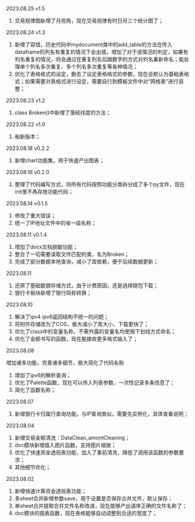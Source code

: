 2023.08.25 v1.5

1. 交易规律图新增了月视角，现在交易规律有时日月三个统计图了；

2023.08.24 v1.3

1. 新增了容错，历史代码中mydocument类中的add_table的方法在传入dataframe的列名有重复的情况下会出错，增加了对于该情况的判定，如果有列名重复的情况，将会通过在重复列名后跟数字的方式对列名重新命名；能处理单个列名多次重复、多个列名多次重复等各种情况；
2. 优化了表格格式的设定，删去了设定表格格式的参数，现在会默认为基础表格式；如果需要对表格式进行设定，需要自行到模板文件中对“网格表”进行调整；

2023.08.23 v1.2

1. class Broken()中新增了落经纬度的方法；

2023.08.22 v1.0

1. 船新版本；

2023.08.18 v0.2.2

1. 新增chart功能集，用于快速产出图表；

2023.08.16 v0.2.0

1. 整理了代码编写方式，将所有代码按照功能分类拆分成了多个py文件，现在init里不再存放功能代码；

2023.08.14 v0.1.5

1. 修改了重大错误；
2. 统一了IP地址文件中的省一级名称；

2023.08.11 v0.1.4

1. 增加了docx文档脱敏功能；
1. 整合了一切需要读取文件匹配的类，名为Broken；
1. 完成了部分数据本地查询，减小了库依赖，便于后续数据更新；

2023.08.11

1. 还原了基础数据存储方式，由于计费原因，还是选择随包下载；
2. 银行卡板块新增了银行简称转换；

2023.08.10

1. 解决了ipv4 ipv6返回结构不统一的问题；
2. 将附件存储改为了COS，极大减小了库大小，下载更快了；
3. 优化了class中的变量名称，不需外露的变量名均使用下划线方式命名；
4. 优化了金额书写的函数，现在能接收更多格式输入了；

2023.08.08

增加诸多功能，完善诸多细节，极大简化了代码名称

1. 增加了ipv6的解析查询；
2. 优化了Palette函数，现在可以传入列表参数，一次性记录多条信息了；
3. 简化了函数名称；

2023.08.07

1. 新增银行卡归属行查询功能，与IP查询类似，需要先实例化，具体查看说明；

2023.08.04

1. 新增交易金额清洗：DataClean_amontCleaning；
2. doc模块新增插入图片函数，支持图片缩放；
3. 优化了快速资金透视表功能，加入了事前清洗，降低了调用该函数的参数要求；
4. 其他细节优化；

2023.08.02

1. 新增快速计算资金透视表功能；
2. 多sheet合并新增参数save，用于设置是否保存合并文件，默认保存；
3. 单sheet合并提取合并文件名称改进，现在能够产出语序正确的文件名称了；
4. doc模块的插表函数，现在表格能够自动调整到合适的宽度了；